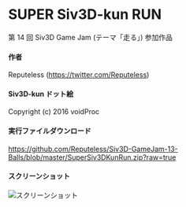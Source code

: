 # SUPER Siv3D-kun RUN
第 14 回 Siv3D Game Jam (テーマ「走る」) 参加作品

#### 作者  
Reputeless (https://twitter.com/Reputeless)

#### Siv3D-kun ドット絵
Copyright (c) 2016 voidProc

#### 実行ファイルダウンロード
https://github.com/Reputeless/Siv3D-GameJam-13-Balls/blob/master/SuperSiv3DKunRun.zip?raw=true

#### スクリーンショット
![スクリーンショット](ss.gif "スクリーンショット")
